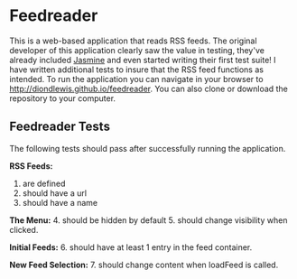 # Feedreader

This is a web-based application that reads RSS feeds. The original developer of this application clearly saw the value in testing, they've already included [Jasmine](http://jasmine.github.io/) and even started writing their first test suite! I have written additional tests to insure that the RSS feed functions as intended.
To run the application you can navigate in your browser to http://diondlewis.github.io/feedreader. You can also clone or download the repository to your computer.

## Feedreader Tests

The following tests should pass after successfully running the application.

**RSS Feeds:**
1. are defined
2. should have a url
3. should have a name

**The Menu:**
4. should be hidden by default
5. should change visibility when clicked.

**Initial Feeds:**
6. should have at least 1 entry in the feed container.

**New Feed Selection:**
7. should change content when loadFeed is called.
